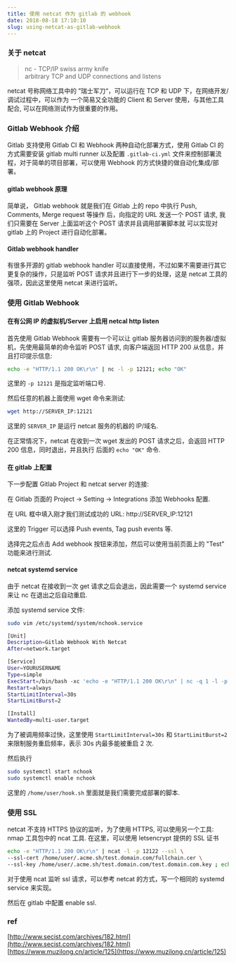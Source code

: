 ```yaml
---
title: 使用 netcat 作为 gitlab 的 webhook
date: 2018-08-18 17:10:10
slug: using-netcat-as-gitlab-webhook
---
```


### 关于 netcat

> nc - TCP/IP swiss army knife  
> arbitrary TCP and UDP connections and listens

netcat 号称网络工具中的 ”瑞士军刀“，可以运行在 TCP 和 UDP 下，在网络开发/调试过程中，可以作为
一个简易又全功能的 Client 和 Server 使用，与其他工具配合, 可以在网络测试作为很重要的作用。

### Gitlab Webhook 介绍

Gitlab 支持使用 Gitlab CI 和 Webhook 两种自动化部署方式，使用 Gitlab CI 的方式需要安装 
gitlab multi runner 以及配置 `.gitlab-ci.yml` 文件来控制部署流程，对于简单的项目部署，可以使用
Webhook 的方式快捷的做自动化集成/部署。

#### gitlab webhook 原理

简单说， Gitlab webhook 就是我们在 Gitlab 上的 repo 中执行 Push, Comments, Merge request 等操作
后，向指定的 URL 发送一个 POST 请求, 我们只需要在 Server 上面监听这个 POST 请求并且调用部署脚本就
可以实现对 gitlab 上的 Project 进行自动化部署。

#### Gitlab webhook handler

有很多开源的 gitlab webhook handler 可以直接使用，不过如果不需要进行其它更复杂的操作，只是监听
POST 请求并且进行下一步的处理，这是 netcat 工具的强项，因此这里使用 netcat 来进行监听。

### 使用 Gitlab Webhook

#### 在有公网 IP 的虚拟机/Server 上启用 netcal http listen

首先使用 Gitlab Webhook 需要有一个可以让 gitlab 服务器访问到的服务器/虚拟机，先使用最简单的命令监听
POST 请求, 向客户端返回 HTTP 200 从信息，并且打印提示信息:

``` bash
echo -e "HTTP/1.1 200 OK\r\n" | nc -l -p 12121; echo "OK"
```

这里的 `-p 12121` 是指定监听端口号.

然后任意的机器上面使用 wget 命令来测试:

``` bash
wget http://SERVER_IP:12121
```

这里的 `SERVER_IP` 是运行 netcat 服务的机器的 IP/域名.

在正常情况下，netcat 在收到一次 wget 发出的 POST 请求之后，会返回 HTTP 200 信息，同时退出，并且执行
后面的 `echo "OK"` 命令.

#### 在 gitlab 上配置

下一步配置 Gitlab Project 和 netcat server 的连接:

在 Gitlab 页面的 Project -> Setting -> Integrations 添加 Webhooks 配置.

在 URL 框中填入刚才我们测试成功的 URL: http://SERVER\_IP:12121

这里的 Trigger 可以选择 Push events, Tag push events 等.

选择完之后点击 Add webhook 按钮来添加，然后可以使用当前页面上的 "Test" 功能来进行测试.

#### netcat systemd service

由于 netcat 在接收到一次 get 请求之后会退出，因此需要一个 systemd service 来让 nc 在退出之后自动重启.

添加 systemd service 文件:

```bash
sudo vim /etc/systemd/system/nchook.service
```

```sh
[Unit]
Description=Gitlab Webhook With Netcat
After=network.target

[Service]
User=YOURUSERNAME
Type=simple
ExecStart=/bin/bash -xc 'echo -e "HTTP/1.1 200 OK\r\n" | nc -q 1 -l -p 12121; bash /home/user/hook.sh'
Restart=always
StartLimitInterval=30s
StartLimitBurst=2

[Install]
WantedBy=multi-user.target
```

为了被调用频率过快，这里使用 `StartLimitInterval=30s` 和 `StartLimitBurst=2` 来限制服务重启频率，表示 30s 
内最多能被重启 2 次.

然后执行

```sh
sudo systemctl start nchook
sudo systemctl enable nchook
```

这里的 `/home/user/hook.sh` 里面就是我们需要完成部署的脚本.

### 使用 SSL

netcat 不支持 HTTPS 协议的监听，为了使用 HTTPS, 可以使用另一个工具: nmap 工具包中的 ncat 工具.
在这里，可以使用 letsencrypt 提供的 SSL 证书

```sh
echo -e "HTTP/1.1 200 OK\r\n" | ncat -l -p 12122 --ssl \
--ssl-cert /home/user/.acme.sh/test.domain.com/fullchain.cer \
--ssl-key /home/user/.acme.sh/test.domain.com/test.domain.com.key ; echo "OK"
```

对于使用 ncat 监听 ssl 请求，可以参考 netcat 的方式，写一个相同的 systemd service 来实现。

然后在 gitlab 中配置 enable ssl.

### ref

[http://www.secist.com/archives/182.html](http://www.secist.com/archives/182.html)   
[https://www.muzilong.cn/article/125](https://www.muzilong.cn/article/125)

